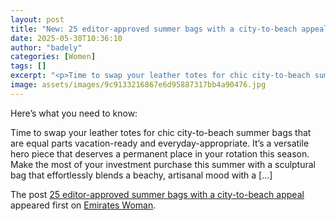 ```yaml
---
layout: post
title: "New: 25 editor-approved summer bags with a city-to-beach appeal"
date: 2025-05-30T10:36:10
author: "badely"
categories: [Women]
tags: []
excerpt: "<p>Time to swap your leather totes for chic city-to-beach summer bags that are equal parts vacation-ready and everyday-appropriate. It&#8217;s a versa"
image: assets/images/9c9133216867e6d95887317bb4a90476.jpg
---
```


Here’s what you need to know: <p>Time to swap your leather totes for chic city-to-beach summer bags that are equal parts vacation-ready and everyday-appropriate. It&#8217;s a versatile hero piece that deserves a permanent place in your rotation this season. Make the most of your investment purchase this summer with a sculptural bag that effortlessly blends a beachy, artisanal mood with a [&#8230;]</p>
<p>The post <a href="https://emirateswoman.com/25-editor-approved-summer-bags-with-city-to-beach-appeal/" rel="nofollow">25 editor-approved summer bags with a city-to-beach appeal</a> appeared first on <a href="https://emirateswoman.com" rel="nofollow">Emirates Woman</a>.</p>

